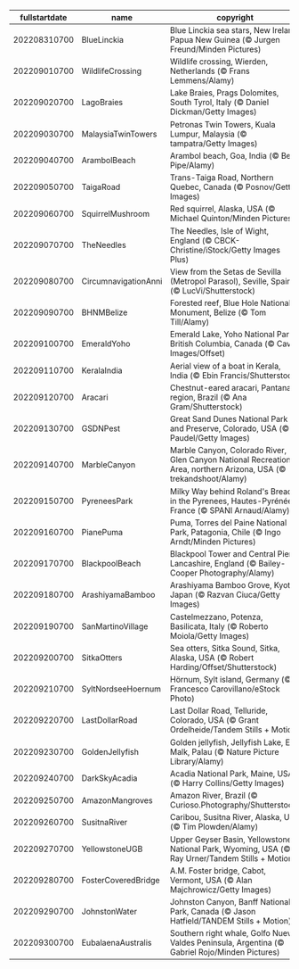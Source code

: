 |fullstartdate|name|copyright|title|image|
|--|--|--|--|--|
202208310700|BlueLinckia|Blue Linckia sea stars, New Ireland, Papua New Guinea (© Jurgen Freund/Minden Pictures)|Info|![](/en-AU/2022/09/202208310700BlueLinckia.jpg)|
202209010700|WildlifeCrossing|Wildlife crossing, Wierden, Netherlands (© Frans Lemmens/Alamy)|Info|![](/en-AU/2022/09/202209010700WildlifeCrossing.jpg)|
202209020700|LagoBraies|Lake Braies, Prags Dolomites, South Tyrol, Italy  (© Daniel Dickman/Getty Images)|Info|![](/en-AU/2022/09/202209020700LagoBraies.jpg)|
202209030700|MalaysiaTwinTowers|Petronas Twin Towers, Kuala Lumpur, Malaysia (© tampatra/Getty Images)|Info|![](/en-AU/2022/09/202209030700MalaysiaTwinTowers.jpg)|
202209040700|ArambolBeach|Arambol beach, Goa, India (© Ben Pipe/Alamy)|Info|![](/en-AU/2022/09/202209040700ArambolBeach.jpg)|
202209050700|TaigaRoad|Trans-Taiga Road, Northern Quebec, Canada (© Posnov/Getty Images)|Info|![](/en-AU/2022/09/202209050700TaigaRoad.jpg)|
202209060700|SquirrelMushroom|Red squirrel, Alaska, USA (© Michael Quinton/Minden Pictures)|Info|![](/en-AU/2022/09/202209060700SquirrelMushroom.jpg)|
202209070700|TheNeedles|The Needles, Isle of Wight, England (© CBCK-Christine/iStock/Getty Images Plus)|Info|![](/en-AU/2022/09/202209070700TheNeedles.jpg)|
202209080700|CircumnavigationAnni|View from the Setas de Sevilla (Metropol Parasol), Seville, Spain (© LucVi/Shutterstock)|Info|![](/en-AU/2022/09/202209080700CircumnavigationAnni.jpg)|
202209090700|BHNMBelize|Forested reef, Blue Hole National Monument, Belize (© Tom Till/Alamy)|Info|![](/en-AU/2022/09/202209090700BHNMBelize.jpg)|
202209100700|EmeraldYoho|Emerald Lake, Yoho National Park, British Columbia, Canada (© Cavan Images/Offset)|Info|![](/en-AU/2022/09/202209100700EmeraldYoho.jpg)|
202209110700|KeralaIndia|Aerial view of a boat in Kerala, India (© Ebin Francis/Shutterstock)|Info|![](/en-AU/2022/09/202209110700KeralaIndia.jpg)|
202209120700|Aracari|Chestnut-eared aracari, Pantanal region, Brazil (© Ana Gram/Shutterstock)|Info|![](/en-AU/2022/09/202209120700Aracari.jpg)|
202209130700|GSDNPest|Great Sand Dunes National Park and Preserve, Colorado, USA (© Y Paudel/Getty Images)|Info|![](/en-AU/2022/09/202209130700GSDNPest.jpg)|
202209140700|MarbleCanyon|Marble Canyon, Colorado River, Glen Canyon National Recreation Area, northern Arizona, USA (© trekandshoot/Alamy)|Info|![](/en-AU/2022/09/202209140700MarbleCanyon.jpg)|
202209150700|PyreneesPark|Milky Way behind Roland's Breach in the Pyrenees, Hautes-Pyrénées, France (© SPANI Arnaud/Alamy)|Info|![](/en-AU/2022/09/202209150700PyreneesPark.jpg)|
202209160700|PianePuma|Puma, Torres del Paine National Park, Patagonia, Chile (© Ingo Arndt/Minden Pictures)|Info|![](/en-AU/2022/09/202209160700PianePuma.jpg)|
202209170700|BlackpoolBeach|Blackpool Tower and Central Pier, Lancashire, England (© Bailey-Cooper Photography/Alamy)|Info|![](/en-AU/2022/09/202209170700BlackpoolBeach.jpg)|
202209180700|ArashiyamaBamboo|Arashiyama Bamboo Grove, Kyoto, Japan (© Razvan Ciuca/Getty Images)|Info|![](/en-AU/2022/09/202209180700ArashiyamaBamboo.jpg)|
202209190700|SanMartinoVillage|Castelmezzano, Potenza, Basilicata, Italy (© Roberto Moiola/Getty Images)|Info|![](/en-AU/2022/09/202209190700SanMartinoVillage.jpg)|
202209200700|SitkaOtters|Sea otters, Sitka Sound, Sitka, Alaska, USA (© Robert Harding/Offset/Shutterstock)|Info|![](/en-AU/2022/09/202209200700SitkaOtters.jpg)|
202209210700|SyltNordseeHoernum|Hörnum, Sylt island, Germany (© Francesco Carovillano/eStock Photo)|Info|![](/en-AU/2022/09/202209210700SyltNordseeHoernum.jpg)|
202209220700|LastDollarRoad|Last Dollar Road, Telluride, Colorado, USA  (© Grant Ordelheide/Tandem Stills + Motion)|Info|![](/en-AU/2022/09/202209220700LastDollarRoad.jpg)|
202209230700|GoldenJellyfish|Golden jellyfish, Jellyfish Lake, Eil Malk, Palau (© Nature Picture Library/Alamy)|Info|![](/en-AU/2022/09/202209230700GoldenJellyfish.jpg)|
202209240700|DarkSkyAcadia|Acadia National Park, Maine, USA (© Harry Collins/Getty Images)|Info|![](/en-AU/2022/09/202209240700DarkSkyAcadia.jpg)|
202209250700|AmazonMangroves|Amazon River, Brazil (© Curioso.Photography/Shutterstock)|Info|![](/en-AU/2022/09/202209250700AmazonMangroves.jpg)|
202209260700|SusitnaRiver|Caribou, Susitna River, Alaska, USA (© Tim Plowden/Alamy)|Info|![](/en-AU/2022/09/202209260700SusitnaRiver.jpg)|
202209270700|YellowstoneUGB|Upper Geyser Basin, Yellowstone National Park, Wyoming, USA (© Ray Urner/Tandem Stills + Motion)|Info|![](/en-AU/2022/09/202209270700YellowstoneUGB.jpg)|
202209280700|FosterCoveredBridge|A.M. Foster bridge, Cabot, Vermont, USA (© Alan Majchrowicz/Getty Images)|Info|![](/en-AU/2022/09/202209280700FosterCoveredBridge.jpg)|
202209290700|JohnstonWater|Johnston Canyon, Banff National Park, Canada (© Jason Hatfield/TANDEM Stills + Motion)|Info|![](/en-AU/2022/09/202209290700JohnstonWater.jpg)|
202209300700|EubalaenaAustralis|Southern right whale, Golfo Nuevo, Valdes Peninsula, Argentina (© Gabriel Rojo/Minden Pictures)|Info|![](/en-AU/2022/09/202209300700EubalaenaAustralis.jpg)|
